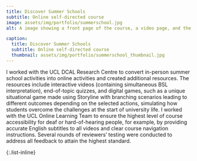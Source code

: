 ```yaml
---
title: Discover Summer Schools
subtitle: Online self-directed course
image: assets/img/portfolio/summerschool.jpg
alt: A image showing a front page of the course, a video page, and the page with a scenario game.

caption:
  title: Discover Summer Schools
  subtitle: Online self-directed course
  thumbnail: assets/img/portfolio/summerschool_thumbnail.jpg
---
```

I worked with the UCL DCAL Research Centre to convert in-person summer school activities into online activities and created additional resources. The resources include interactive videos (containing simultaneous BSL interpretation), end-of-topic quizzes, and digital games, such as a unique situational game made using Storyline with branching scenarios leading to different outcomes depending on the selected actions, simulating how students overcome the challenges at the start of university life. I worked with the UCL Online Learning Team to ensure the highest level of course accessibility for deaf or hard-of-hearing people, for example, by providing accurate English subtitles to all videos and clear course navigation instructions. Several rounds of reviewers’ testing were conducted to address all feedback to attain the highest standard.

{:.list-inline}

